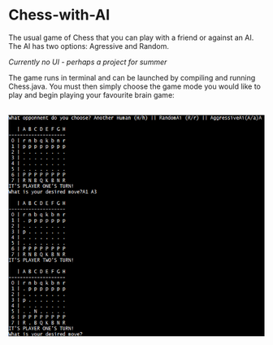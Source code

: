 # Chess-with-AI
The usual game of Chess that you can play with a friend or against an AI. The AI has two options: Agressive and Random. 

*Currently no UI - perhaps a project for summer*

The game runs in terminal and can be launched by compiling and running Chess.java. You must then simply choose the game mode you would like to play and begin playing your favourite brain game:

<br>
<div align = "center">
  <img src="ChessCap.PNG" width="750"/>
</div>
<br>
